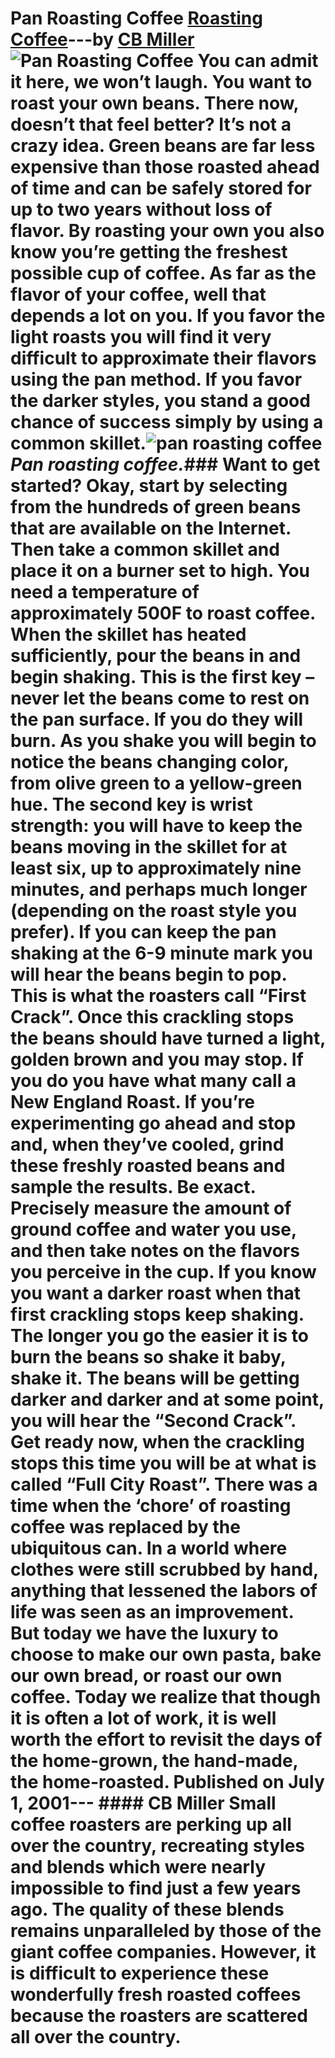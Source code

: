 # Pan Roasting Coffee [Roasting Coffee](https://ineedcoffee.com/section/roasting-coffee/)---by [CB Miller](https://ineedcoffee.com/by/cb-miller/)![Pan Roasting Coffee](https://ineedcoffee.com/images/posts/pan-roasting-coffee/pan1.gif) You can admit it here, we won’t laugh. You want to roast your own beans. There now, doesn’t that feel better? It’s not a crazy idea. Green beans are far less expensive than those roasted ahead of time and can be safely stored for up to two years without loss of flavor. By roasting your own you also know you’re getting the freshest possible cup of coffee. As far as the flavor of your coffee, well that depends a lot on you. If you favor the light roasts you will find it very difficult to approximate their flavors using the pan method. If you favor the darker styles, you stand a good chance of success simply by using a common skillet.![pan roasting coffee](https://ineedcoffee.com/assets/pan1.CZ19J96-_Z18VeGQ.webp)_Pan roasting coffee._### Want to get started? Okay, start by selecting from the hundreds of green beans that are available on the Internet. Then take a common skillet and place it on a burner set to high. You need a temperature of approximately 500F to roast coffee. When the skillet has heated sufficiently, pour the beans in and begin shaking. This is the first key – never let the beans come to rest on the pan surface. If you do they will burn. As you shake you will begin to notice the beans changing color, from olive green to a yellow-green hue. The second key is wrist strength: you will have to keep the beans moving in the skillet for at least six, up to approximately nine minutes, and perhaps much longer (depending on the roast style you prefer). If you can keep the pan shaking at the 6-9 minute mark you will hear the beans begin to pop. This is what the roasters call “First Crack”. Once this crackling stops the beans should have turned a light, golden brown and you may stop. If you do you have what many call a New England Roast. If you’re experimenting go ahead and stop and, when they’ve cooled, grind these freshly roasted beans and sample the results. Be exact. Precisely measure the amount of ground coffee and water you use, and then take notes on the flavors you perceive in the cup. If you know you want a darker roast when that first crackling stops keep shaking. The longer you go the easier it is to burn the beans so shake it baby, shake it. The beans will be getting darker and darker and at some point, you will hear the “Second Crack”. Get ready now, when the crackling stops this time you will be at what is called “Full City Roast”. There was a time when the ‘chore’ of roasting coffee was replaced by the ubiquitous can. In a world where clothes were still scrubbed by hand, anything that lessened the labors of life was seen as an improvement. But today we have the luxury to choose to make our own pasta, bake our own bread, or roast our own coffee. Today we realize that though it is often a lot of work, it is well worth the effort to revisit the days of the home-grown, the hand-made, the home-roasted. Published on July 1, 2001--- #### CB Miller Small coffee roasters are perking up all over the country, recreating styles and blends which were nearly impossible to find just a few years ago. The quality of these blends remains unparalleled by those of the giant coffee companies. However, it is difficult to experience these wonderfully fresh roasted coffees because the roasters are scattered all over the country.